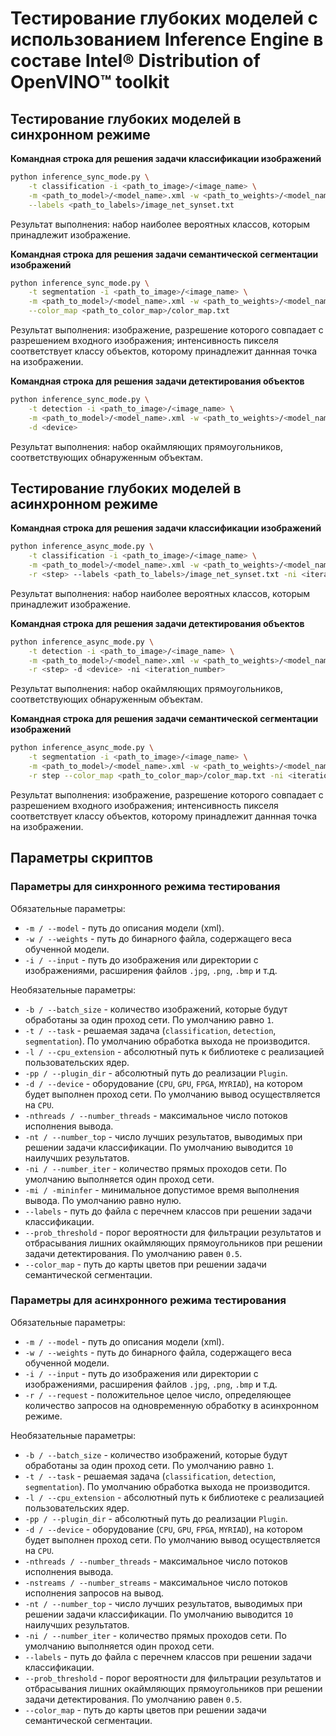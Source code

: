 # Тестирование глубоких моделей с использованием Inference Engine в составе Intel® Distribution of OpenVINO™ toolkit

## Тестирование глубоких моделей в синхронном режиме

**Командная строка для решения задачи классификации изображений**
```bash
python inference_sync_mode.py \
    -t classification -i <path_to_image>/<image_name> \
    -m <path_to_model>/<model_name>.xml -w <path_to_weights>/<model_name>.bin \
    --labels <path_to_labels>/image_net_synset.txt
```

Результат выполнения: набор наиболее вероятных классов, которым принадлежит
изображение.

**Командная строка для решения задачи семантической сегментации изображений**
```bash
python inference_sync_mode.py \
    -t segmentation -i <path_to_image>/<image_name> \
    -m <path_to_model>/<model_name>.xml -w <path_to_weights>/<model_name>.bin \
    --color_map <path_to_color_map>/color_map.txt
```

Результат выполнения: изображение, разрешение которого совпадает с разрешением
входного изображения; интенсивность пикселя соответствует классу объектов,
которому принадлежит даннная точка на изображении.

**Командная строка для решения задачи детектирования объектов**
```bash
python inference_sync_mode.py \
    -t detection -i <path_to_image>/<image_name> \
    -m <path_to_model>/<model_name>.xml -w <path_to_weights>/<model_name>.bin \
    -d <device>
```

Результат выполнения: набор окаймляющих прямоугольников, соответствующих
обнаруженным объектам.

## Тестирование глубоких моделей в асинхронном режиме

**Командная строка для решения задачи классификации изображений**
```bash
python inference_async_mode.py \
    -t classification -i <path_to_image>/<image_name> \
    -m <path_to_model>/<model_name>.xml -w <path_to_weights>/<model_name>.bin \
    -r <step> --labels <path_to_labels>/image_net_synset.txt -ni <iteration_number>
```

Результат выполнения: набор наиболее вероятных классов, которым принадлежит
изображение.

**Командная строка для решения задачи детектирования объектов**
```bash
python inference_async_mode.py \
    -t detection -i <path_to_image>/<image_name> \
    -m <path_to_model>/<model_name>.xml -w <path_to_weights>/<model_name>.bin \
    -r <step> -d <device> -ni <iteration_number>
```

Результат выполнения: набор окаймляющих прямоугольников, соответствующих
обнаруженным объектам.

**Командная строка для решения задачи семантической сегментации изображений**
```bash
python inference_async_mode.py \
    -t segmentation -i <path_to_image>/<image_name> \
    -m <path_to_model>/<model_name>.xml -w <path_to_weights>/<model_name>.bin \
    -r step --color_map <path_to_color_map>/color_map.txt -ni <iteration_number>
```

Результат выполнения: изображение, разрешение которого совпадает с разрешением
входного изображения; интенсивность пикселя соответствует классу объектов,
которому принадлежит даннная точка на изображении.

## Параметры скриптов

### Параметры для синхронного режима тестирования

Обязательные параметры:
- `-m / --model` - путь до описания модели (xml).
- `-w / --weights` - путь до бинарного файла, содержащего веса обученной модели.
- `-i / --input` - путь до изображения или директории с изображениями,
  расширения файлов `.jpg`, `.png`, `.bmp` и т.д.

Необязательные параметры:
- `-b / --batch_size` - количество изображений, которые будут обработаны
  за один проход сети. По умолчанию равно `1`.
- `-t / --task` - решаемая задача (`classification`, `detection`, `segmentation`).
  По умолчанию обработка выхода не производится.
- `-l / --cpu_extension` - абсолютный путь к библиотеке 
  с реализацией пользовательских ядер.
- `-pp / --plugin_dir` - абсолютный путь до реализации `Plugin`.
- `-d / --device` - оборудование (`CPU`, `GPU`, `FPGA`, `MYRIAD`),
  на котором будет выполнен проход сети. По умолчанию вывод осуществляется
  на `CPU`.
- `-nthreads / --number_threads` - максимальное число потоков исполнения вывода.
- `-nt / --number_top` - число лучших результатов, выводимых
  при решении задачи классификации. По умолчанию выводится `10` наилучших
  результатов.
- `-ni / --number_iter` - количество прямых проходов сети. По умолчанию
  выполняется один проход сети.
- `-mi / -mininfer` - минимальное допустимое время выполнения вывода.
  По умолчанию равно нулю.
- `--labels` - путь до файла с перечнем классов при решении задачи
  классификации.
- `--prob_threshold` - порог вероятности для фильтрации результатов и 
  отбрасывания лишних окаймляющих прямоугольников  при решении задачи детектирования.
  По умолчанию равен `0.5`.
- `--color_map` - путь до карты цветов при решении задачи семантической
  сегментации.

### Параметры для aсинхронного режима тестирования

Обязательные параметры:
- `-m / --model` - путь до описания модели (xml).
- `-w / --weights` - путь до бинарного файла, содержащего веса обученной модели.
- `-i / --input` - путь до изображения или директории с изображениями,
  расширения файлов `.jpg`, `.png`, `.bmp` и т.д.
- `-r / --request` - положительное целое число, определяющее количество
  запросов на одновременную обработку в асинхронном режиме.

Необязательные параметры:
- `-b / --batch_size` - количество изображений, которые будут обработаны
  за один проход сети. По умолчанию равно `1`.
- `-t / --task` - решаемая задача (`classification`, `detection`, `segmentation`).
  По умолчанию обработка выхода не производится.
- `-l / --cpu_extension` - абсолютный путь к библиотеке 
  с реализацией пользовательских ядер.
- `-pp / --plugin_dir` - абсолютный путь до реализации `Plugin`.
- `-d / --device` - оборудование (`CPU`, `GPU`, `FPGA`, `MYRIAD`),
  на котором будет выполнен проход сети. По умолчанию вывод осуществляется
  на `CPU`.
- `-nthreads / --number_threads` - максимальное число потоков исполнения вывода.
- `-nstreams / --number_streams` - максимальное число потоков исполнения запросов на вывод.
- `-nt / --number_top` - число лучших результатов, выводимых
  при решении задачи классификации. По умолчанию выводится `10` наилучших
  результатов.
- `-ni / --number_iter` - количество прямых проходов сети. По умолчанию
  выполняется один проход сети.
- `--labels` - путь до файла с перечнем классов при решении задачи
  классификации.
- `--prob_threshold` - порог вероятности для фильтрации результатов и 
  отбрасывания лишних окаймляющих прямоугольников при решении задачи детектирования.
  По умолчанию равен `0.5`.
- `--color_map` - путь до карты цветов при решении задачи семантической
  сегментации.
